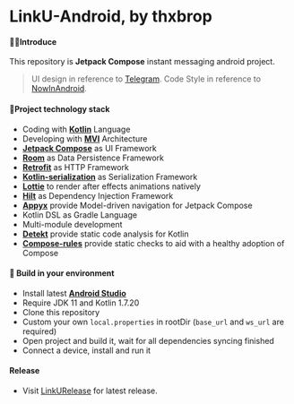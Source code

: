 # LinkU-Android, by thxbrop

#### 🙋‍♂️Introduce

This repository is **Jetpack Compose** instant messaging android project.

> UI design in reference to [Telegram](https://github.com/DrKLO/Telegram).
> Code Style in reference to [NowInAndroid](https://github.com/android/nowinandroid).

#### 📙Project technology stack

- Coding with **[Kotlin](https://kotlinlang.org/)** Language
- Developing with **[MVI](https://developer.android.com/jetpack/compose/architecture#udf)**
  Architecture
- **[Jetpack Compose](https://developer.android.com/jetpack/compose)** as UI Framework
- **[Room](https://developer.android.com/training/data-storage/room)** as Data Persistence Framework
- **[Retrofit](https://square.github.io/retrofit/)** as HTTP Framework
- **[Kotlin-serialization](https://kotlinlang.org/docs/serialization.html)** as Serialization
  Framework
- **[Lottie](https://github.com/airbnb/lottie-android)** to render after effects animations natively
- **[Hilt](https://developer.android.com/training/dependency-injection/hilt-android)** as Dependency
  Injection Framework
- **[Appyx](https://github.com/bumble-tech/appyx)** provide Model-driven navigation for Jetpack
  Compose
- Kotlin DSL as Gradle Language
- Multi-module development
- **[Detekt](https://github.com/detekt/detekt)** provide static code analysis for Kotlin
- **[Compose-rules](https://github.com/twitter/compose-rules)** provide
  static checks to aid with a healthy adoption of Compose

#### 🎉 Build in your environment

- Install latest **[Android Studio](https://developer.android.com/studio)**
- Require JDK 11 and Kotlin 1.7.20
- Clone this repository
- Custom your own `local.properties` in rootDir (`base_url` and `ws_url` are required)
- Open project and build it, wait for all dependencies syncing finished
- Connect a device, install and run it

#### Release

- Visit [LinkURelease](https://t.me/linkUAndroid) for latest release.

